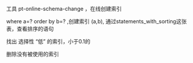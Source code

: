 工具 pt-online-schema-change ，在线创建索引

where a=? order by b=? ,创建索引 (a,b),  通过statements_with_sorting这张表，查看排序的语句

找出 选择性 “低” 的索引，小于0.1的

删除没有被使用的索引

